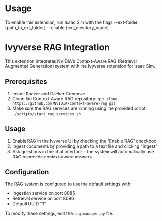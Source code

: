 # Usage

To enable this extension, run Isaac Sim with the flags --ext-folder {path_to_ext_folder} --enable {ext_directory_name}

# Ivyverse RAG Integration

This extension integrates NVIDIA's Context-Aware RAG (Retrieval Augmented Generation) system with the Ivyverse extension for Isaac Sim.

## Prerequisites

1. Install Docker and Docker Compose
2. Clone the Context-Aware RAG repository: `git clone https://github.com/NVIDIA/context-aware-rag.git`
3. Make sure the RAG services are running using the provided script: `./scripts/start_rag_services.sh`

## Usage

1. Enable RAG in the Ivyverse UI by checking the "Enable RAG" checkbox
2. Ingest documents by providing a path to a text file and clicking "Ingest"
3. Ask questions in the chat interface - the system will automatically use RAG to provide context-aware answers

## Configuration

The RAG system is configured to use the default settings with:
- Ingestion service on port 8085
- Retrieval service on port 8086 
- Default UUID "1"

To modify these settings, edit the `rag_manager.py` file.